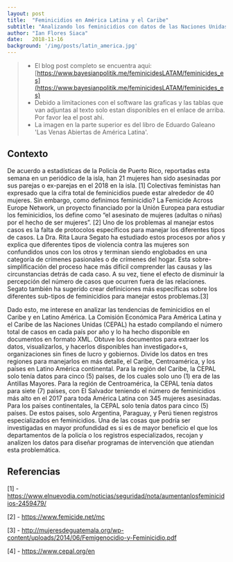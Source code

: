 ```yaml
---
layout: post
title:  "Feminicidios en América Latina y el Caribe"
subtitle: "Analizando los feminicidios con datos de las Naciones Unidas"
author: "Ian Flores Siaca"
date:   2018-11-16
background: '/img/posts/latin_america.jpg'
---
```


> * El blog post completo se encuentra aqui: [https://www.bayesianpolitik.me/feminicidesLATAM/feminicides_es](https://www.bayesianpolitik.me/feminicidesLATAM/feminicides_es)
> * Debido a limitaciones con el software las graficas y las tablas que van adjuntas al texto solo estan disponibles en el enlace de arriba. Por favor lea el post ahi.
> * La imagen en la parte superior es del libro de Eduardo Galeano 'Las Venas Abiertas de América Latina'.

## Contexto
De acuerdo a estadísticas de la Policía de Puerto Rico, reportadas esta semana en un periódico de la isla, han 21 mujeres han sido asesinadas por sus parejas o ex-parejas en el 2018 en la isla. [1] Colectivas feministas han expresado que la cifra total de feminicidios puede estar alrededor de 40 mujeres. Sin embargo, como definimos feminicidio? La Femicide Across Europe Network, un proyecto financiado por la Unión Europea para estudiar los feminicidios, los define como “el asesinato de mujeres (adultas o niñas) por el hecho de ser mujeres”. [2] Uno de los problemas al manejar estos casos es la falta de protocolos específicos para manejar los diferentes tipos de casos. La Dra. Rita Laura Segato ha estudiado estos procesos por años y explica que diferentes tipos de violencia contra las mujeres son confundidos unos con los otros y terminan siendo englobados en una categoría de crímenes pasionales o de crímenes del hogar. Esta sobre-simplificación del proceso hace más difícil comprender las causas y las circunstancias detrás de cada caso. A su vez, tiene el efecto de disminuir la percepción del número de casos que ocurren fuera de las relaciones. Segato también ha sugerido crear definiciones más específicas sobre los diferentes sub-tipos de feminicidios para manejar estos problemas.[3]

Dado esto, me interese en analizar las tendencias de feminicidios en el Caribe y en Latino América. La Comisión Económica Para América Latina y el Caribe de las Naciones Unidas (CEPAL) ha estado compilando el número total de casos en cada país por año y lo ha hecho disponible en documentos en formato XML. Obtuve los documentos para extraer los datos, visualizarlos, y hacerlos disponibles han investigador+s, organizaciones sin fines de lucro y gobiernos. Divide los datos en tres regiones para manejarlos en más detalle, el Caribe, Centroamérica, y los países en Latino América continental. Para la región del Caribe, la CEPAL solo tenía datos para cinco (5) países, de los cuales solo uno (1) era de las Antillas Mayores. Para la región de Centroamérica, la CEPAL tenía datos para siete (7) países, con El Salvador teniendo el número de feminicidios más alto en el 2017 para toda América Latina con 345 mujeres asesinadas. Para los países continentales, la CEPAL solo tenía datos para cinco (5) países. De estos paises, solo Argentina, Paraguay, y Perú tienen registros especializados en feminicidios. Una de las cosas que podría ser investigadas en mayor profundidad es si es de mayor beneficio el que los departamentos de la policía o los registros especializados, recojan y analizen los datos para diseñar programas de intervención que atiendan esta problemática.

## Referencias

[1] - https://www.elnuevodia.com/noticias/seguridad/nota/aumentanlosfeminicidios-2459479/

[2] - https://www.femicide.net/mc

[3] - http://mujeresdeguatemala.org/wp-content/uploads/2014/06/Femigenocidio-y-Feminicidio.pdf

[4] - https://www.cepal.org/en
